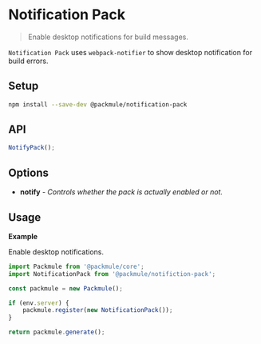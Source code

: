 # Notification Pack

> Enable desktop notifications for build messages.

`Notification Pack` uses `webpack-notifier` to
show desktop notification for build errors.

## Setup

```bash
npm install --save-dev @packmule/notification-pack
```

## API

```ts
NotifyPack();
```

## Options

-   **notify** - _Controls whether the pack is actually enabled or not._

## Usage

**Example**

Enable desktop notifications.

```ts
import Packmule from '@packmule/core';
import NotificationPack from '@packmule/notifiction-pack';

const packmule = new Packmule();

if (env.server) {
    packmule.register(new NotificationPack());
}

return packmule.generate();
```
